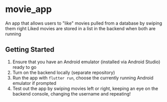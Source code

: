 # movie_app

An app that allows users to "like" movies pulled from a database by swiping them right
Liked movies are stored in a list in the backend when both are running

## Getting Started
1. Ensure that you have an Android emulator (installed via Android Studio) ready to go
2. Turn on the backend locally (separate repository)
3. Run the app with `flutter run`, choose the currently running Android emulator if prompted
4. Test out the app by swiping movies left or right, keeping an eye on the backend console, changing the username and repeating!